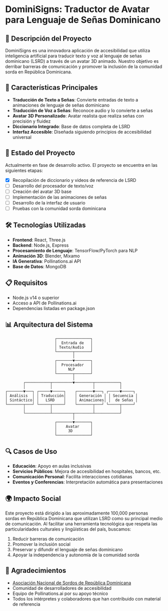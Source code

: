 # DominiSigns: Traductor de Avatar para Lenguaje de Señas Dominicano
## 📝 Descripción del Proyecto

DominiSigns es una innovadora aplicación de accesibilidad que utiliza inteligencia artificial para traducir texto y voz al lenguaje de señas dominicano (LSRD) a través de un avatar 3D animado. Nuestro objetivo es derribar barreras de comunicación y promover la inclusión de la comunidad sorda en República Dominicana.

## 🌟 Características Principales

- **Traducción de Texto a Señas**: Convierte entradas de texto a animaciones de lenguaje de señas dominicano
- **Traducción de Voz a Señas**: Reconoce audio y lo convierte a señas
- **Avatar 3D Personalizado**: Avatar realista que realiza señas con precisión y fluidez
- **Diccionario Integrado**: Base de datos completa de LSRD
- **Interfaz Accesible**: Diseñada siguiendo principios de accesibilidad universal

## 🚀 Estado del Proyecto

Actualmente en fase de desarrollo activo. El proyecto se encuentra en las siguientes etapas:

- [x] Recopilación de diccionario y videos de referencia de LSRD
- [ ] Desarrollo del procesador de texto/voz
- [ ] Creación del avatar 3D base
- [ ] Implementación de las animaciones de señas
- [ ] Desarrollo de la interfaz de usuario
- [ ] Pruebas con la comunidad sorda dominicana

## 🛠️ Tecnologías Utilizadas

- **Frontend**: React, Three.js
- **Backend**: Node.js, Express
- **Procesamiento de Lenguaje**: TensorFlow/PyTorch para NLP
- **Animación 3D**: Blender, Mixamo
- **IA Generativa**: Pollinations.ai API
- **Base de Datos**: MongoDB

## 📋 Requisitos

- Node.js v14 o superior
- Acceso a API de Pollinations.ai
- Dependencias listadas en package.json

## 📊 Arquitectura del Sistema

```
                      ┌───────────────┐
                      │  Entrada de   │
                      │ Texto/Audio   │
                      └───────┬───────┘
                              │
                      ┌───────▼───────┐
                      │  Procesador   │
                      │     NLP       │
                      └───────┬───────┘
                              │
        ┌───────────┬─────────▼────────┬───────────┐
        │           │                  │           │
┌───────▼───┐ ┌─────▼─────┐    ┌───────▼───┐ ┌─────▼─────┐
│ Análisis  │ │ Traducción│    │ Generación │ │ Secuencia │
│ Sintáctico│ │   LSRD    │    │ Animaciones│ │  de Señas │
└───────┬───┘ └─────┬─────┘    └───────┬───┘ └─────┬─────┘
        │           │                  │           │
        └───────────┴─────────┬────────┴───────────┘
                              │
                      ┌───────▼───────┐
                      │    Avatar     │
                      │     3D        │
                      └───────────────┘
```

## 🔍 Casos de Uso

- **Educación**: Apoyo en aulas inclusivas
- **Servicios Públicos**: Mejora de accesibilidad en hospitales, bancos, etc.
- **Comunicación Personal**: Facilita interacciones cotidianas
- **Eventos y Conferencias**: Interpretación automática para presentaciones

## 🌍 Impacto Social

Este proyecto está dirigido a las aproximadamente 100,000 personas sordas en República Dominicana que utilizan LSRD como su principal medio de comunicación. Al facilitar una herramienta tecnológica que respeta las particularidades culturales y lingüísticas del país, buscamos:

1. Reducir barreras de comunicación
2. Promover la inclusión social
3. Preservar y difundir el lenguaje de señas dominicano
4. Apoyar la independencia y autonomía de la comunidad sorda


## 🙏 Agradecimientos

- [Asociación Nacional de Sordos de República Dominicana](https://ansordo.org)
- Comunidad de desarrolladores de accesibilidad
- Equipo de Pollinations.ai por su apoyo técnico
- Todos los intérpretes y colaboradores que han contribuido con material de referencia
